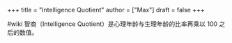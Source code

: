 +++
title = "Intelligence Quotient"
author = ["Max"]
draft = false
+++

\#wiki
智商（Intelligence Quotient）是心理年龄与生理年龄的比率再乘以 100 之后的数值。
